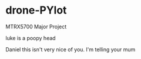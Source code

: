 # drone-PYlot
MTRX5700 Major Project

luke is a poopy head

Daniel this isn't very nice of you. I'm telling your mum
